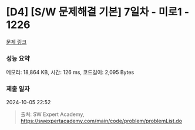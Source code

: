 # [D4] [S/W 문제해결 기본] 7일차 - 미로1 - 1226 

[문제 링크](https://swexpertacademy.com/main/code/problem/problemDetail.do?contestProbId=AV14vXUqAGMCFAYD) 

### 성능 요약

메모리: 18,864 KB, 시간: 126 ms, 코드길이: 2,095 Bytes

### 제출 일자

2024-10-05 22:52



> 출처: SW Expert Academy, https://swexpertacademy.com/main/code/problem/problemList.do